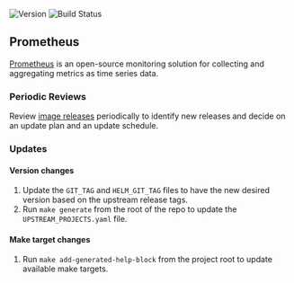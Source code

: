 ![Version](https://img.shields.io/badge/version-v2.53.0-blue)
![Build Status](https://codebuild.us-west-2.amazonaws.com/badges?uuid=eyJlbmNyeXB0ZWREYXRhIjoiTldscmdZWkd6NzlhUHJBbFJDRzlMc3NmaGxBOFJlYWE1a3BsVG9KcXhldDRCK05PL0lxNmVVUi9odlMzdXZCYXFxWTBCOUZDbS91R21KL1c5VkdQQ004PSIsIml2UGFyYW1ldGVyU3BlYyI6Im94dGM3UFc0MGRDN0pyREIiLCJtYXRlcmlhbFNldFNlcmlhbCI6MX0%3D&branch=main)

## **Prometheus**

[Prometheus](https://github.com/prometheus/prometheus) is an open-source monitoring solution for collecting and aggregating metrics as time series data.

### Periodic Reviews
Review [image releases](https://github.com/prometheus/prometheus/tags) periodically to identify new releases and decide on an update plan and an update schedule.

### Updates

#### Version changes
1. Update the `GIT_TAG` and `HELM_GIT_TAG` files to have the new desired version based on the upstream release tags.
1. Run `make generate` from the root of the repo to update the `UPSTREAM_PROJECTS.yaml` file.

#### Make target changes
1. Run `make add-generated-help-block` from the project root to update available make targets.
